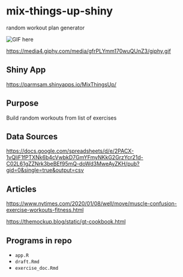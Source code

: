 # mix-things-up-shiny
random workout plan generator

![GIF here](https://media.tenor.com/images/42abec554053fce0d2e384c498f97561/tenor.gif)

https://media4.giphy.com/media/gfrPLYmm170wuQUnZ3/giphy.gif
## Shiny App
https://parmsam.shinyapps.io/MixThingsUp/
## Purpose
Build random workouts from list of exercises
## Data Sources
https://docs.google.com/spreadsheets/d/e/2PACX-1vQliF1fPTXNk6b4cVwbkD7GmYFmyNKkG2GrzYcr21d-C02L61gZZNrk3beBEf95mQ-doWd3MweAyZKH/pub?gid=0&single=true&output=csv
## Articles
https://www.nytimes.com/2020/01/08/well/move/muscle-confusion-exercise-workouts-fitness.html

https://themockup.blog/static/gt-cookbook.html
## Programs in repo
* `app.R`
* `draft.Rmd`
* `exercise_doc.Rmd`
